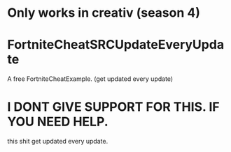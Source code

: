 # Only works in creativ (season 4)
# FortniteCheatSRCUpdateEveryUpdate
A free FortniteCheatExample. (get updated every update)


# I DONT GIVE SUPPORT FOR THIS. IF YOU NEED HELP.
this shit get updated every update.


